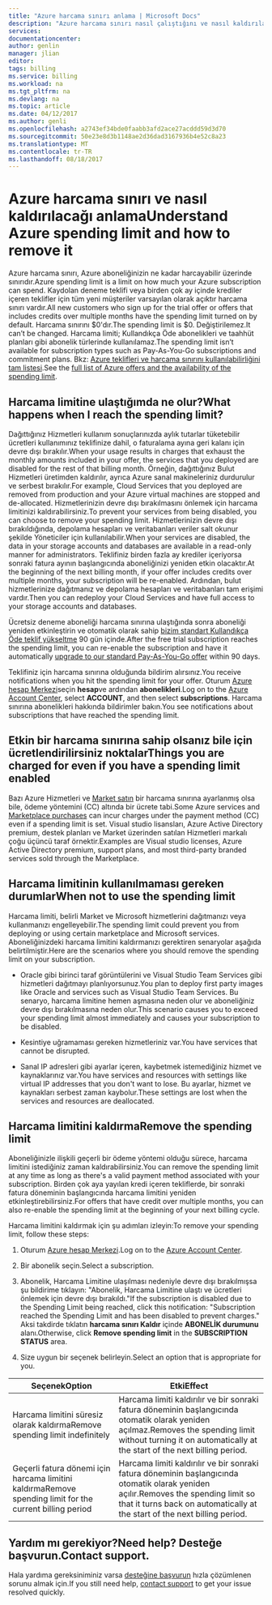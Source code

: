 ```yaml
---
title: "Azure harcama sınırı anlama | Microsoft Docs"
description: "Azure harcama sınırı nasıl çalıştığını ve nasıl kaldırılacağı açıklanır"
services: 
documentationcenter: 
author: genlin
manager: jlian
editor: 
tags: billing
ms.service: billing
ms.workload: na
ms.tgt_pltfrm: na
ms.devlang: na
ms.topic: article
ms.date: 04/12/2017
ms.author: genli
ms.openlocfilehash: a2743ef34bde0faabb3afd2ace27acddd59d3d70
ms.sourcegitcommit: 50e23e8d3b1148ae2d36dad3167936b4e52c8a23
ms.translationtype: MT
ms.contentlocale: tr-TR
ms.lasthandoff: 08/18/2017
---
```

# <a name="understand-azure-spending-limit-and-how-to-remove-it"></a><span data-ttu-id="ce89e-103">Azure harcama sınırı ve nasıl kaldırılacağı anlama</span><span class="sxs-lookup"><span data-stu-id="ce89e-103">Understand Azure spending limit and how to remove it</span></span>

<span data-ttu-id="ce89e-104">Azure harcama sınırı, Azure aboneliğinizin ne kadar harcayabilir üzerinde sınırıdır.</span><span class="sxs-lookup"><span data-stu-id="ce89e-104">Azure spending limit is a limit on how much your Azure subscription can spend.</span></span> <span data-ttu-id="ce89e-105">Kaydolan deneme teklifi veya birden çok ay içinde krediler içeren teklifler için tüm yeni müşteriler varsayılan olarak açıktır harcama sınırı vardır.</span><span class="sxs-lookup"><span data-stu-id="ce89e-105">All new customers who sign up for the trial offer or offers that includes credits over multiple months have the spending limit turned on by default.</span></span> <span data-ttu-id="ce89e-106">Harcama sınırını $0'dır.</span><span class="sxs-lookup"><span data-stu-id="ce89e-106">The spending limit is $0.</span></span> <span data-ttu-id="ce89e-107">Değiştirilemez.</span><span class="sxs-lookup"><span data-stu-id="ce89e-107">It can’t be changed.</span></span> <span data-ttu-id="ce89e-108">Harcama limiti; Kullandıkça Öde abonelikleri ve taahhüt planları gibi abonelik türlerinde kullanılamaz.</span><span class="sxs-lookup"><span data-stu-id="ce89e-108">The spending limit isn’t available for subscription types such as Pay-As-You-Go subscriptions and commitment plans.</span></span> <span data-ttu-id="ce89e-109">Bkz: [Azure teklifleri ve harcama sınırını kullanılabilirliğini tam listesi](https://azure.microsoft.com/support/legal/offer-details/).</span><span class="sxs-lookup"><span data-stu-id="ce89e-109">See the [full list of Azure offers and the availability of the spending limit](https://azure.microsoft.com/support/legal/offer-details/).</span></span>

## <a name="what-happens-when-i-reach-the-spending-limit"></a><span data-ttu-id="ce89e-110">Harcama limitine ulaştığımda ne olur?</span><span class="sxs-lookup"><span data-stu-id="ce89e-110">What happens when I reach the spending limit?</span></span>

<span data-ttu-id="ce89e-111">Dağıttığınız Hizmetleri kullanım sonuçlarınızda aylık tutarlar tüketebilir ücretleri kullanımınız teklifinize dahil, o faturalama ayına geri kalanı için devre dışı bırakılır.</span><span class="sxs-lookup"><span data-stu-id="ce89e-111">When your usage results in charges that exhaust the monthly amounts included in your offer, the services that you deployed are disabled for the rest of that billing month.</span></span> <span data-ttu-id="ce89e-112">Örneğin, dağıttığınız Bulut Hizmetleri üretimden kaldırılır, ayrıca Azure sanal makineleriniz durdurulur ve serbest bırakılır.</span><span class="sxs-lookup"><span data-stu-id="ce89e-112">For example, Cloud Services that you deployed are removed from production and your Azure virtual machines are stopped and de-allocated.</span></span> <span data-ttu-id="ce89e-113">Hizmetlerinizin devre dışı bırakılmasını önlemek için harcama limitinizi kaldırabilirsiniz.</span><span class="sxs-lookup"><span data-stu-id="ce89e-113">To prevent your services from being disabled, you can choose to remove your spending limit.</span></span> <span data-ttu-id="ce89e-114">Hizmetlerinizin devre dışı bırakıldığında, depolama hesapları ve veritabanları veriler salt okunur şekilde Yöneticiler için kullanılabilir.</span><span class="sxs-lookup"><span data-stu-id="ce89e-114">When your services are disabled, the data in your storage accounts and databases are available in a read-only manner for administrators.</span></span> <span data-ttu-id="ce89e-115">Teklifiniz birden fazla ay krediler içeriyorsa sonraki fatura ayının başlangıcında aboneliğinizi yeniden etkin olacaktır.</span><span class="sxs-lookup"><span data-stu-id="ce89e-115">At the beginning of the next billing month, if your offer includes credits over multiple months, your subscription will be re-enabled.</span></span> <span data-ttu-id="ce89e-116">Ardından, bulut hizmetlerinize dağıtmanız ve depolama hesapları ve veritabanları tam erişimi vardır.</span><span class="sxs-lookup"><span data-stu-id="ce89e-116">Then you can redeploy your Cloud Services and have full access to your storage accounts and databases.</span></span>

<span data-ttu-id="ce89e-117">Ücretsiz deneme aboneliği harcama sınırına ulaştığında sonra aboneliği yeniden etkinleştirin ve otomatik olarak sahip [bizim standart Kullandıkça Öde teklif yükseltme](billing-upgrade-azure-subscription.md) 90 gün içinde.</span><span class="sxs-lookup"><span data-stu-id="ce89e-117">After the free trial subscription reaches the spending limit, you can re-enable the subscription and have it automatically [upgrade to our standard Pay-As-You-Go offer](billing-upgrade-azure-subscription.md) within 90 days.</span></span>

<span data-ttu-id="ce89e-118">Teklifiniz için harcama sınırına olduğunda bildirim alırsınız.</span><span class="sxs-lookup"><span data-stu-id="ce89e-118">You receive notifications when you hit the spending limit for your offer.</span></span> <span data-ttu-id="ce89e-119">Oturum [Azure hesap Merkezi](https://account.windowsazure.com)seçin **hesap**ve ardından **abonelikleri**.</span><span class="sxs-lookup"><span data-stu-id="ce89e-119">Log on to the [Azure Account Center](https://account.windowsazure.com), select **ACCOUNT**, and then select **subscriptions**.</span></span> <span data-ttu-id="ce89e-120">Harcama sınırına abonelikleri hakkında bildirimler bakın.</span><span class="sxs-lookup"><span data-stu-id="ce89e-120">You see notifications about subscriptions that have reached the spending limit.</span></span>

## <a name="things-you-are-charged-for-even-if-you-have-a-spending-limit-enabled"></a><span data-ttu-id="ce89e-121">Etkin bir harcama sınırına sahip olsanız bile için ücretlendirilirsiniz noktalar</span><span class="sxs-lookup"><span data-stu-id="ce89e-121">Things you are charged for even if you have a spending limit enabled</span></span>

<span data-ttu-id="ce89e-122">Bazı Azure Hizmetleri ve [Market satın](https://azure.microsoft.com/marketplace/) bir harcama sınırına ayarlanmış olsa bile, ödeme yöntemini (CC) altında bir ücrete tabi.</span><span class="sxs-lookup"><span data-stu-id="ce89e-122">Some Azure services and [Marketplace purchases](https://azure.microsoft.com/marketplace/) can incur charges under the payment method (CC) even if a spending limit is set.</span></span> <span data-ttu-id="ce89e-123">Visual studio lisansları, Azure Active Directory premium, destek planları ve Market üzerinden satılan Hizmetleri markalı çoğu üçüncü taraf örnektir.</span><span class="sxs-lookup"><span data-stu-id="ce89e-123">Examples are Visual studio licenses, Azure Active Directory premium, support plans, and most third-party branded services sold through the Marketplace.</span></span>


## <a name="when-not-to-use-the-spending-limit"></a><span data-ttu-id="ce89e-124">Harcama limitinin kullanılmaması gereken durumlar</span><span class="sxs-lookup"><span data-stu-id="ce89e-124">When not to use the spending limit</span></span>

<span data-ttu-id="ce89e-125">Harcama limiti, belirli Market ve Microsoft hizmetlerini dağıtmanızı veya kullanmanızı engelleyebilir.</span><span class="sxs-lookup"><span data-stu-id="ce89e-125">The spending limit could prevent you from deploying or using certain marketplace and Microsoft services.</span></span> <span data-ttu-id="ce89e-126">Aboneliğinizdeki harcama limitini kaldırmanızı gerektiren senaryolar aşağıda belirtilmiştir.</span><span class="sxs-lookup"><span data-stu-id="ce89e-126">Here are the scenarios where you should remove the spending limit on your subscription.</span></span>

- <span data-ttu-id="ce89e-127">Oracle gibi birinci taraf görüntülerini ve Visual Studio Team Services gibi hizmetleri dağıtmayı planlıyorsunuz.</span><span class="sxs-lookup"><span data-stu-id="ce89e-127">You plan to deploy first party images like Oracle and services such as Visual Studio Team Services.</span></span> <span data-ttu-id="ce89e-128">Bu senaryo, harcama limitine hemen aşmasına neden olur ve aboneliğiniz devre dışı bırakılmasına neden olur.</span><span class="sxs-lookup"><span data-stu-id="ce89e-128">This scenario causes you to exceed your spending limit almost immediately and causes your subscription to be disabled.</span></span>

- <span data-ttu-id="ce89e-129">Kesintiye uğramaması gereken hizmetleriniz var.</span><span class="sxs-lookup"><span data-stu-id="ce89e-129">You have services that cannot be disrupted.</span></span>

- <span data-ttu-id="ce89e-130">Sanal IP adresleri gibi ayarlar içeren, kaybetmek istemediğiniz hizmet ve kaynaklarınız var.</span><span class="sxs-lookup"><span data-stu-id="ce89e-130">You have services and resources with settings like virtual IP addresses that you don't want to lose.</span></span> <span data-ttu-id="ce89e-131">Bu ayarlar, hizmet ve kaynakları serbest zaman kaybolur.</span><span class="sxs-lookup"><span data-stu-id="ce89e-131">These settings are lost when the services and resources are deallocated.</span></span>


## <a name="remove-the-spending-limit"></a><span data-ttu-id="ce89e-132">Harcama limitini kaldırma</span><span class="sxs-lookup"><span data-stu-id="ce89e-132">Remove the spending limit</span></span>

<span data-ttu-id="ce89e-133">Aboneliğinizle ilişkili geçerli bir ödeme yöntemi olduğu sürece, harcama limitini istediğiniz zaman kaldırabilirsiniz.</span><span class="sxs-lookup"><span data-stu-id="ce89e-133">You can remove the spending limit at any time as long as there's a valid payment method associated with your subscription.</span></span> <span data-ttu-id="ce89e-134">Birden çok aya yayılan kredi içeren tekliflerde, bir sonraki fatura döneminin başlangıcında harcama limitini yeniden etkinleştirebilirsiniz.</span><span class="sxs-lookup"><span data-stu-id="ce89e-134">For offers that have credit over multiple months, you can also re-enable the spending limit at the beginning of your next billing cycle.</span></span>

<span data-ttu-id="ce89e-135">Harcama limitini kaldırmak için şu adımları izleyin:</span><span class="sxs-lookup"><span data-stu-id="ce89e-135">To remove your spending limit, follow these steps:</span></span>

1. <span data-ttu-id="ce89e-136">Oturum [Azure hesap Merkezi](https://account.windowsazure.com).</span><span class="sxs-lookup"><span data-stu-id="ce89e-136">Log on to the [Azure Account Center](https://account.windowsazure.com).</span></span>

2. <span data-ttu-id="ce89e-137">Bir abonelik seçin.</span><span class="sxs-lookup"><span data-stu-id="ce89e-137">Select a subscription.</span></span>

3. <span data-ttu-id="ce89e-138">Abonelik, Harcama Limitine ulaşılması nedeniyle devre dışı bırakılmışsa şu bildirime tıklayın: "Abonelik, Harcama Limitine ulaştı ve ücretleri önlemek için devre dışı bırakıldı."</span><span class="sxs-lookup"><span data-stu-id="ce89e-138">If the subscription is disabled due to the Spending Limit being reached, click this notification: "Subscription reached the Spending Limit and has been disabled to prevent charges."</span></span> <span data-ttu-id="ce89e-139">Aksi takdirde tıklatın **harcama sınırı Kaldır** içinde **ABONELİK durumunu** alanı.</span><span class="sxs-lookup"><span data-stu-id="ce89e-139">Otherwise, click **Remove spending limit** in the **SUBSCRIPTION STATUS** area.</span></span>

4. <span data-ttu-id="ce89e-140">Size uygun bir seçenek belirleyin.</span><span class="sxs-lookup"><span data-stu-id="ce89e-140">Select an option that is appropriate for you.</span></span>

|<span data-ttu-id="ce89e-141">Seçenek</span><span class="sxs-lookup"><span data-stu-id="ce89e-141">Option</span></span>|<span data-ttu-id="ce89e-142">Etki</span><span class="sxs-lookup"><span data-stu-id="ce89e-142">Effect</span></span>|
|-------|-----|
|<span data-ttu-id="ce89e-143">Harcama limitini süresiz olarak kaldırma</span><span class="sxs-lookup"><span data-stu-id="ce89e-143">Remove spending limit indefinitely</span></span>|<span data-ttu-id="ce89e-144">Harcama limiti kaldırılır ve bir sonraki fatura döneminin başlangıcında otomatik olarak yeniden açılmaz.</span><span class="sxs-lookup"><span data-stu-id="ce89e-144">Removes the spending limit without turning it on automatically at the start of the next billing period.</span></span>|
|<span data-ttu-id="ce89e-145">Geçerli fatura dönemi için harcama limitini kaldırma</span><span class="sxs-lookup"><span data-stu-id="ce89e-145">Remove spending limit for the current billing period</span></span>|<span data-ttu-id="ce89e-146">Harcama limiti kaldırılır ve bir sonraki fatura döneminin başlangıcında otomatik olarak yeniden açılır.</span><span class="sxs-lookup"><span data-stu-id="ce89e-146">Removes the spending limit so that it turns back on automatically at the start of the next billing period.</span></span>|

## <a name="need-help-contact-support"></a><span data-ttu-id="ce89e-147">Yardım mı gerekiyor?</span><span class="sxs-lookup"><span data-stu-id="ce89e-147">Need help?</span></span> <span data-ttu-id="ce89e-148">Desteğe başvurun.</span><span class="sxs-lookup"><span data-stu-id="ce89e-148">Contact support.</span></span>
<span data-ttu-id="ce89e-149">Hala yardıma gereksiniminiz varsa [desteğine başvurun](https://portal.azure.com/?#blade/Microsoft_Azure_Support/HelpAndSupportBlade) hızla çözümlenen sorunu almak için.</span><span class="sxs-lookup"><span data-stu-id="ce89e-149">If you still need help, [contact support](https://portal.azure.com/?#blade/Microsoft_Azure_Support/HelpAndSupportBlade) to get your issue resolved quickly.</span></span>
